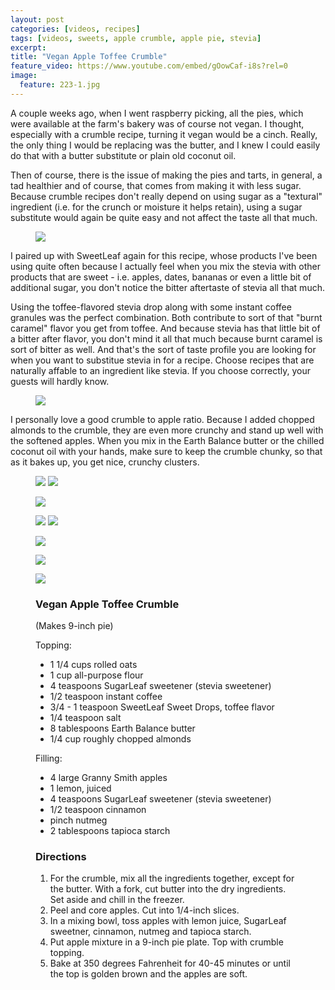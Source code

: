 ```yaml
---
layout: post
categories: [videos, recipes]
tags: [videos, sweets, apple crumble, apple pie, stevia]
excerpt: 
title: "Vegan Apple Toffee Crumble"
feature_video: https://www.youtube.com/embed/gOowCaf-i8s?rel=0
image:
  feature: 223-1.jpg
---
```


A couple weeks ago, when I went raspberry picking, all the pies, which were available at the farm's bakery was of course not vegan.  I thought, especially with a crumble recipe, turning it vegan would be a cinch.  Really, the only thing I would be replacing was the butter, and I knew I could easily do that with a butter substitute or plain old coconut oil.

Then of course, there is the issue of making the pies and tarts, in general, a tad healthier and of course, that comes from making it with less sugar.  Because crumble recipes don't really depend on using sugar as a "textural" ingredient (i.e. for the crunch or moisture it helps retain), using a sugar substitute would again be quite easy and not affect the taste all that much.

<figure>
    <img src="/images/223-2.jpg">
</figure> 

I paired up with SweetLeaf again for this recipe, whose products I've been using quite often because I actually feel when you mix the stevia with other products that are sweet - i.e. apples, dates, bananas or even a little bit of additional sugar, you don't notice the bitter aftertaste of stevia all that much.

Using the toffee-flavored stevia drop along with some instant coffee granules was the perfect combination.  Both contribute to sort of that "burnt caramel" flavor you get from toffee.  And because stevia has that little bit of a bitter after flavor, you don't mind it all that much because burnt caramel is sort of bitter as well.  And that's the sort of taste profile you are looking for when you want to substitue stevia in for a recipe.  Choose recipes that are naturally affable to an ingredient like stevia.  If you choose correctly, your guests will hardly know.

<figure>
    <img src="/images/223-8.jpg">
</figure> 

I personally love a good crumble to apple ratio.  Because I added chopped almonds to the crumble, they are even more crunchy and stand up well with the softened apples.  When you mix in the Earth Balance butter or the chilled coconut oil with your hands, make sure to keep the crumble chunky, so that as it bakes up, you get nice, crunchy clusters.



<figure class="half">
<img src="/images/223-5.jpg">
<img src="/images/223-7.jpg">
</figure>

<figure>
    <img src="/images/223-9.jpg">
</figure>

<figure class="half">
<img src="/images/223-10.jpg">
<img src="/images/223-12.jpg">
</figure>

<figure>
    <img src="/images/223-14.jpg">
</figure>
<figure>
    <img src="/images/223-15.jpg">
</figure>
<figure>
    <img src="/images/223-16.jpg">
</figure>

<figure class="ingredients" markdown="1">

### Vegan Apple Toffee Crumble

(Makes 9-inch pie)

Topping:

- 1 1/4 cups rolled oats
- 1 cup all-purpose flour
- 4 teaspoons SugarLeaf sweetener (stevia sweetener)
- 1/2 teaspoon instant coffee
- 3/4 - 1 teaspoon SweetLeaf Sweet Drops, toffee flavor
- 1/4 teaspoon salt
- 8 tablespoons Earth Balance butter
- 1/4 cup roughly chopped almonds



Filling: 

- 4 large Granny Smith apples 
- 1 lemon,  juiced
- 4 teaspoons SugarLeaf sweetener (stevia sweetener)
- 1/2 teaspoon cinnamon
- pinch nutmeg
- 2 tablespoons tapioca starch


</figure>

<figure class="directions" markdown="1">

### Directions

1. For the crumble, mix all the ingredients together, except for the butter.  With a fork, cut butter into the dry ingredients.  Set aside and chill in the freezer.
3. Peel and core apples.  Cut into 1/4-inch slices.
4. In a mixing bowl, toss apples with lemon juice, SugarLeaf sweetner, cinnamon, nutmeg and tapioca starch.
5. Put apple mixture in a 9-inch pie plate.  Top with crumble topping.
6. Bake at 350 degrees Fahrenheit for 40-45 minutes or until the top is golden brown and the apples are soft.

</figure>